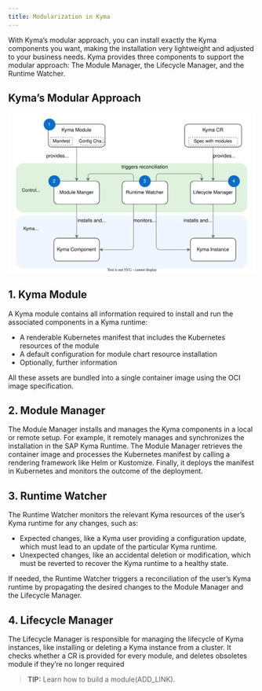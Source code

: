 ```yaml
---
title: Modularization in Kyma
---
```


With Kyma’s modular approach, you can install exactly the Kyma components you want, making the installation very lightweight and adjusted to your business needs. Kyma provides three components to support the modular approach: The Module Manager, the Lifecycle Manager, and the Runtime Watcher.

## Kyma’s Modular Approach

![](assets/Modular_Approach.svg)

## 1. Kyma Module

A Kyma module contains all information required to install and run the associated components in a Kyma runtime:

* A renderable Kubernetes manifest that includes the Kubernetes resources of the module
* A default configuration for module chart resource installation
* Optionally, further information

All these assets are bundled into a single container image using the OCI image specification.

## 2. Module Manager

The Module Manager installs and manages the Kyma components in a local or remote setup. For example, it remotely manages and synchronizes the installation in the SAP Kyma Runtime. The Module Manager retrieves the container image and processes the Kubernetes manifest by calling a rendering framework like Helm or Kustomize. Finally, it deploys the manifest in Kubernetes and monitors the outcome of the deployment.

## 3. Runtime Watcher

The Runtime Watcher monitors the relevant Kyma resources of the user’s Kyma runtime for any changes, such as:

* Expected changes, like a Kyma user providing a configuration update, which must lead to an update of the particular Kyma runtime.
* Unexpected changes, like an accidental deletion or modification, which must be reverted to recover the Kyma runtime to a healthy state.

If needed, the Runtime Watcher triggers a reconciliation of the user’s Kyma runtime by propagating the desired changes to the Module Manager and the Lifecycle Manager.

## 4. Lifecycle Manager

The Lifecycle Manager is responsible for managing the lifecycle of Kyma instances, like installing or deleting a Kyma instance from a cluster. It checks whether a CR is provided for every module, and deletes obsoletes module if they’re no longer required

> **TIP:** Learn how to build a module(ADD_LINK).
